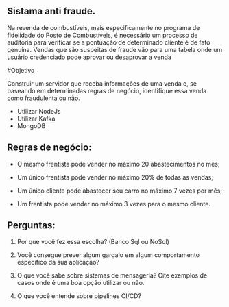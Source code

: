 ## Sistama anti fraude.

Na revenda de combustíveis, mais especificamente no programa de fidelidade do Posto de Combustíveis, é necessário um processo de auditoria para verificar se a pontuação de determinado cliente é de fato genuína. Vendas que são suspeitas de fraude vão para uma tabela onde um usuário credenciado pode aprovar ou desaprovar a venda

#Objetivo

Construir um servidor que receba informações de uma venda e, se baseando em determinadas regras de negócio, identifique essa venda como fraudulenta ou não.

- Utilizar NodeJs
- Utilizar Kafka
- MongoDB

## Regras de negócio:

- O mesmo frentista pode vender no máximo 20 abastecimentos no mês;

- Um único frentista pode vender no máximo 20% de todas as vendas;

- Um único cliente pode abastecer seu carro no máximo 7 vezes por mês;

- Um frentista pode vender no máximo 3 vezes para o mesmo cliente.

## Perguntas:

1. Por que você fez essa escolha? (Banco Sql ou NoSql)

2. Você consegue prever algum gargalo em algum comportamento específico da sua aplicação?

3. O que você sabe sobre sistemas de mensageria? Cite exemplos de casos onde é uma boa opção utilizar ou não.

4. O que você entende sobre pipelines CI/CD?
